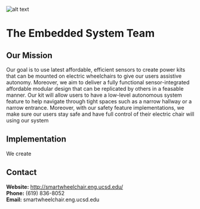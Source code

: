 ![alt text](https://github.com/SmartWheelchair/Systems/blob/master/Wheelchair%203D%20Part%20Images/UCSD_Wheelchair_Team_Logo.png "Logo")


# The Embedded System Team

## Our Mission
  
  Our goal is to use latest affordable, efficient sensors to create power kits that can be mounted on electric wheelchairs to give our
  users assistive autonomy. Moreover, we aim to deliver a fully functional sensor-integrated affordable modular design that can be replicated 
  by others in a feasable manner. Our kit will allow users to have a low-level autonomous system feature to help navigate through tight spaces
  such as a narrow hallway or a narrow entrance. Moreover, with our safety feature implementations, we make sure our users stay safe and have 
  full control of their electric chair will using our system
  
  ## Implementation
  
  We create 
  
  

## Contact
**Website:** http://smartwheelchair.eng.ucsd.edu/  
**Phone:** (619) 836-8052  
**Email:** smartwheelchair.eng.ucsd.edu  

